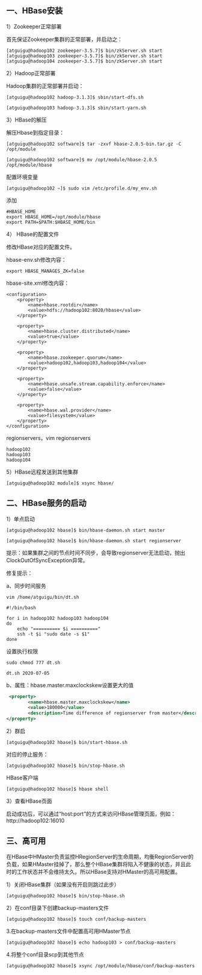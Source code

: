 ## 一、HBase安装

1）Zookeeper正常部署

首先保证Zookeeper集群的正常部署，并启动之：

```shell
[atguigu@hadoop102 zookeeper-3.5.7]$ bin/zkServer.sh start
[atguigu@hadoop103 zookeeper-3.5.7]$ bin/zkServer.sh start
[atguigu@hadoop104 zookeeper-3.5.7]$ bin/zkServer.sh start
```



2）Hadoop正常部署

Hadoop集群的正常部署并启动：

```shell
[atguigu@hadoop102 hadoop-3.1.3]$ sbin/start-dfs.sh

[atguigu@hadoop103 hadoop-3.1.3]$ sbin/start-yarn.sh
```



3）HBase的解压

解压Hbase到指定目录：

```shell
[atguigu@hadoop102 software]$ tar -zxvf hbase-2.0.5-bin.tar.gz -C /opt/module

[atguigu@hadoop102 software]$ mv /opt/module/hbase-2.0.5 /opt/module/hbase
```

配置环境变量

```shell
[atguigu@hadoop102 ~]$ sudo vim /etc/profile.d/my_env.sh
```

添加

```shell
#HBASE_HOME
export HBASE_HOME=/opt/module/hbase
export PATH=$PATH:$HBASE_HOME/bin
```



4） HBase的配置文件

修改HBase对应的配置文件。

hbase-env.sh修改内容：

```shell
export HBASE_MANAGES_ZK=false
```

hbase-site.xml修改内容：

```
<configuration>
    <property>
        <name>hbase.rootdir</name>
        <value>hdfs://hadoop102:8020/hbase</value>
    </property>

    <property>
        <name>hbase.cluster.distributed</name>
        <value>true</value>
    </property>

    <property>
        <name>hbase.zookeeper.quorum</name>
        <value>hadoop102,hadoop103,hadoop104</value>
    </property>

    <property>
        <name>hbase.unsafe.stream.capability.enforce</name>
        <value>false</value>
    </property>
    
    <property>
        <name>hbase.wal.provider</name>
        <value>filesystem</value>
    </property>
</configuration>

```

regionservers，vim regionservers

```shell
hadoop102
hadoop103
hadoop104
```

5）HBase远程发送到其他集群

```shell
[atguigu@hadoop102 module]$ xsync hbase/
```



## 二、HBase服务的启动

1）单点启动

```shell
[atguigu@hadoop102 hbase]$ bin/hbase-daemon.sh start master

[atguigu@hadoop102 hbase]$ bin/hbase-daemon.sh start regionserver
```

提示：如果集群之间的节点时间不同步，会导致regionserver无法启动，抛出ClockOutOfSyncException异常。

修复提示：

a、同步时间服务

```shell
vim /home/atguigu/bin/dt.sh
```

```shell
#!/bin/bash

for i in hadoop102 hadoop103 hadoop104
do
    echo "========== $i =========="
    ssh -t $i "sudo date -s $1"
done

```

设置执行权限

```shell
sudo chmod 777 dt.sh
```

```
dt.sh 2020-07-05
```

b、属性：hbase.master.maxclockskew设置更大的值

```xml
 <property>
        <name>hbase.master.maxclockskew</name>
        <value>180000</value>
        <description>Time difference of regionserver from master</description>
</property>

```

2）群启

```shell
[atguigu@hadoop102 hbase]$ bin/start-hbase.sh
```

对应的停止服务：

```shell
[atguigu@hadoop102 hbase]$ bin/stop-hbase.sh
```

HBase客户端

```shell
[atguigu@hadoop102 hbase]$ hbase shell
```

3）查看HBase页面

启动成功后，可以通过“host:port”的方式来访问HBase管理页面，例如：http://hadoop102:16010



## 三、高可用

在HBase中HMaster负责监控HRegionServer的生命周期，均衡RegionServer的负载，如果HMaster挂掉了，那么整个HBase集群将陷入不健康的状态，并且此时的工作状态并不会维持太久。所以HBase支持对HMaster的高可用配置。

1）关闭HBase集群（如果没有开启则跳过此步）

```shell
[atguigu@hadoop102 hbase]$ bin/stop-hbase.sh
```

2）在conf目录下创建backup-masters文件

```shell
[atguigu@hadoop102 hbase]$ touch conf/backup-masters
```

3.在backup-masters文件中配置高可用HMaster节点

```shell
[atguigu@hadoop102 hbase]$ echo hadoop103 > conf/backup-masters
```

4.将整个conf目录scp到其他节点

```shell
[atguigu@hadoop102 hbase]$ xsync /opt/module/hbase/conf/backup-masters
```



